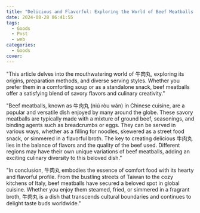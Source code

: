```yaml
---
title: "Delicious and Flavorful: Exploring the World of Beef Meatballs (牛肉丸)"
date: 2024-08-28 06:41:55
tags:
  - Goods
  - Post
  - web
categories:
  - Goods
cover: 
---
```


"This article delves into the mouthwatering world of 牛肉丸, exploring its origins, preparation methods, and diverse serving styles. Whether you prefer them in a comforting soup or as a standalone snack, beef meatballs offer a satisfying blend of savory flavors and culinary creativity."

"Beef meatballs, known as 牛肉丸 (niú ròu wán) in Chinese cuisine, are a popular and versatile dish enjoyed by many around the globe. These savory meatballs are typically made with a mixture of ground beef, seasonings, and binding agents such as breadcrumbs or eggs. They can be served in various ways, whether as a filling for noodles, skewered as a street food snack, or simmered in a flavorful broth. The key to creating delicious 牛肉丸 lies in the balance of flavors and the quality of the beef used. Different regions may have their own unique variations of beef meatballs, adding an exciting culinary diversity to this beloved dish."

"In conclusion, 牛肉丸 embodies the essence of comfort food with its hearty and flavorful profile. From the bustling streets of Taiwan to the cozy kitchens of Italy, beef meatballs have secured a beloved spot in global cuisine. Whether you enjoy them steamed, fried, or simmered in a fragrant broth, 牛肉丸 is a dish that transcends cultural boundaries and continues to delight taste buds worldwide."
